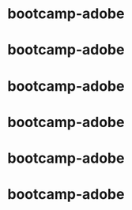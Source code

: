 # bootcamp-adobe
# bootcamp-adobe
# bootcamp-adobe
# bootcamp-adobe
# bootcamp-adobe
# bootcamp-adobe
